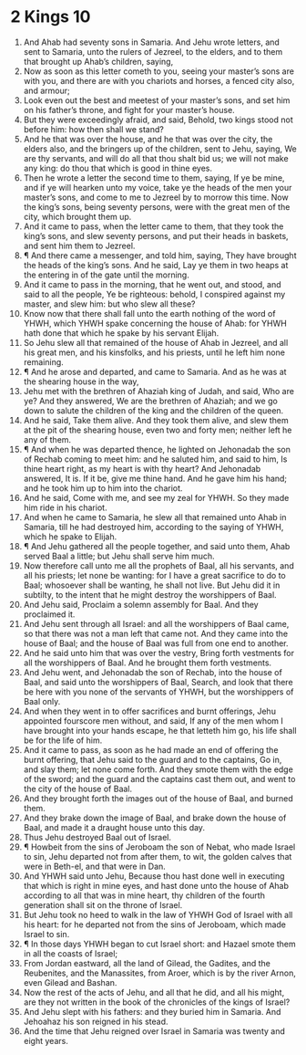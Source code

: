 ﻿# 2 Kings 10
1. And Ahab had seventy sons in Samaria. And Jehu wrote letters, and sent to Samaria, unto the rulers of Jezreel, to the elders, and to them that brought up Ahab’s children, saying, 
2. Now as soon as this letter cometh to you, seeing your master’s sons are with you, and there are with you chariots and horses, a fenced city also, and armour; 
3. Look even out the best and meetest of your master’s sons, and set him on his father’s throne, and fight for your master’s house. 
4. But they were exceedingly afraid, and said, Behold, two kings stood not before him: how then shall we stand? 
5. And he that was over the house, and he that was over the city, the elders also, and the bringers up of the children, sent to Jehu, saying, We are thy servants, and will do all that thou shalt bid us; we will not make any king: do thou that which is good in thine eyes. 
6. Then he wrote a letter the second time to them, saying, If ye be mine, and if ye will hearken unto my voice, take ye the heads of the men your master’s sons, and come to me to Jezreel by to morrow this time. Now the king’s sons, being seventy persons, were with the great men of the city, which brought them up. 
7. And it came to pass, when the letter came to them, that they took the king’s sons, and slew seventy persons, and put their heads in baskets, and sent him them to Jezreel. 
8. ¶ And there came a messenger, and told him, saying, They have brought the heads of the king’s sons. And he said, Lay ye them in two heaps at the entering in of the gate until the morning. 
9. And it came to pass in the morning, that he went out, and stood, and said to all the people, Ye be righteous: behold, I conspired against my master, and slew him: but who slew all these? 
10. Know now that there shall fall unto the earth nothing of the word of YHWH, which YHWH spake concerning the house of Ahab: for YHWH hath done that which he spake by his servant Elijah. 
11. So Jehu slew all that remained of the house of Ahab in Jezreel, and all his great men, and his kinsfolks, and his priests, until he left him none remaining. 
12. ¶ And he arose and departed, and came to Samaria. And as he was at the shearing house in the way, 
13. Jehu met with the brethren of Ahaziah king of Judah, and said, Who are ye? And they answered, We are the brethren of Ahaziah; and we go down to salute the children of the king and the children of the queen. 
14. And he said, Take them alive. And they took them alive, and slew them at the pit of the shearing house, even two and forty men; neither left he any of them. 
15. ¶ And when he was departed thence, he lighted on Jehonadab the son of Rechab coming to meet him: and he saluted him, and said to him, Is thine heart right, as my heart is with thy heart? And Jehonadab answered, It is. If it be, give me thine hand. And he gave him his hand; and he took him up to him into the chariot. 
16. And he said, Come with me, and see my zeal for YHWH. So they made him ride in his chariot. 
17. And when he came to Samaria, he slew all that remained unto Ahab in Samaria, till he had destroyed him, according to the saying of YHWH, which he spake to Elijah. 
18. ¶ And Jehu gathered all the people together, and said unto them, Ahab served Baal a little; but Jehu shall serve him much. 
19. Now therefore call unto me all the prophets of Baal, all his servants, and all his priests; let none be wanting: for I have a great sacrifice to do to Baal; whosoever shall be wanting, he shall not live. But Jehu did it in subtilty, to the intent that he might destroy the worshippers of Baal. 
20. And Jehu said, Proclaim a solemn assembly for Baal. And they proclaimed it. 
21. And Jehu sent through all Israel: and all the worshippers of Baal came, so that there was not a man left that came not. And they came into the house of Baal; and the house of Baal was full from one end to another. 
22. And he said unto him that was over the vestry, Bring forth vestments for all the worshippers of Baal. And he brought them forth vestments. 
23. And Jehu went, and Jehonadab the son of Rechab, into the house of Baal, and said unto the worshippers of Baal, Search, and look that there be here with you none of the servants of YHWH, but the worshippers of Baal only. 
24. And when they went in to offer sacrifices and burnt offerings, Jehu appointed fourscore men without, and said, If any of the men whom I have brought into your hands escape, he that letteth him go, his life shall be for the life of him. 
25. And it came to pass, as soon as he had made an end of offering the burnt offering, that Jehu said to the guard and to the captains, Go in, and slay them; let none come forth. And they smote them with the edge of the sword; and the guard and the captains cast them out, and went to the city of the house of Baal. 
26. And they brought forth the images out of the house of Baal, and burned them. 
27. And they brake down the image of Baal, and brake down the house of Baal, and made it a draught house unto this day. 
28. Thus Jehu destroyed Baal out of Israel. 
29. ¶ Howbeit from the sins of Jeroboam the son of Nebat, who made Israel to sin, Jehu departed not from after them, to wit, the golden calves that were in Beth-el, and that were in Dan. 
30. And YHWH said unto Jehu, Because thou hast done well in executing that which is right in mine eyes, and hast done unto the house of Ahab according to all that was in mine heart, thy children of the fourth generation shall sit on the throne of Israel. 
31. But Jehu took no heed to walk in the law of YHWH God of Israel with all his heart: for he departed not from the sins of Jeroboam, which made Israel to sin. 
32. ¶ In those days YHWH began to cut Israel short: and Hazael smote them in all the coasts of Israel; 
33. From Jordan eastward, all the land of Gilead, the Gadites, and the Reubenites, and the Manassites, from Aroer, which is by the river Arnon, even Gilead and Bashan. 
34. Now the rest of the acts of Jehu, and all that he did, and all his might, are they not written in the book of the chronicles of the kings of Israel? 
35. And Jehu slept with his fathers: and they buried him in Samaria. And Jehoahaz his son reigned in his stead. 
36. And the time that Jehu reigned over Israel in Samaria was twenty and eight years. 
